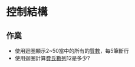 # 控制結構
## 作業
* 使用迴圈顯示2~50當中的所有的[質數](https://zh.wikipedia.org/wiki/%E8%B4%A8%E6%95%B0)，每5筆斷行
* 使用迴圈計算[費氏數列](https://zh.wikipedia.org/wiki/%E6%96%90%E6%B3%A2%E9%82%A3%E5%A5%91%E6%95%B0%E5%88%97)12是多少?
